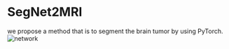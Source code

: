# SegNet2MRI
we propose a method that is to segment the brain tumor by using PyTorch.
![network](模型结构.png)
